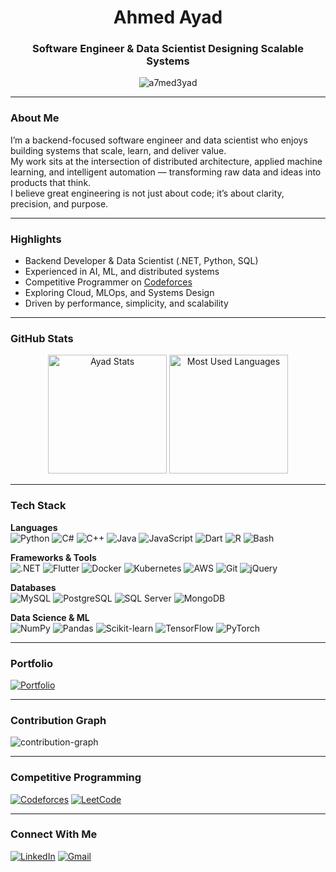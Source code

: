 <h1 align="center">Ahmed Ayad</h1>
<h3 align="center">Software Engineer & Data Scientist Designing Scalable Systems </h3>

<p align="center">
  <img src="https://komarev.com/ghpvc/?username=a7med3yad&label=Profile%20views&color=grey&style=flat-square" alt="a7med3yad" />
</p>

---

### About Me

I’m a backend-focused software engineer and data scientist who enjoys building systems that scale, learn, and deliver value.  
My work sits at the intersection of distributed architecture, applied machine learning, and intelligent automation — transforming raw data and ideas into products that think.  
I believe great engineering is not just about code; it’s about clarity, precision, and purpose.

---

### Highlights

- Backend Developer & Data Scientist (.NET, Python, SQL)  
- Experienced in AI, ML, and distributed systems  
- Competitive Programmer on [Codeforces](https://codeforces.com/profile/Abou_3yad)  
- Exploring Cloud, MLOps, and Systems Design  
- Driven by performance, simplicity, and scalability

---

### GitHub Stats

<p align="center">
  <img src="https://readmestats.999857.xyz/api?username=a7med3yad&show_icons=true&locale=en&theme=transparent" height="190" alt="Ayad Stats" />
  <img src="https://github-readme-stats.vercel.app/api/top-langs/?username=a7med3yad&layout=compact&theme=transparent&langs_count=8" height="190" alt="Most Used Languages" />
</p>

---

### Tech Stack

**Languages**  
![Python](https://img.shields.io/badge/Python-0d1117?style=for-the-badge&logo=python&logoColor=gray)
![C#](https://img.shields.io/badge/C%23-0d1117?style=for-the-badge&logo=csharp&logoColor=gray)
![C++](https://img.shields.io/badge/C++-0d1117?style=for-the-badge&logo=cplusplus&logoColor=gray)
![Java](https://img.shields.io/badge/Java-0d1117?style=for-the-badge&logo=openjdk&logoColor=gray)
![JavaScript](https://img.shields.io/badge/JavaScript-0d1117?style=for-the-badge&logo=javascript&logoColor=gray)
![Dart](https://img.shields.io/badge/Dart-0d1117?style=for-the-badge&logo=dart&logoColor=gray)
![R](https://img.shields.io/badge/R-0d1117?style=for-the-badge&logo=r&logoColor=gray)
![Bash](https://img.shields.io/badge/Bash-0d1117?style=for-the-badge&logo=gnu-bash&logoColor=gray)

**Frameworks & Tools**  
![.NET](https://img.shields.io/badge/.NET-0d1117?style=for-the-badge&logo=dotnet&logoColor=gray)
![Flutter](https://img.shields.io/badge/Flutter-0d1117?style=for-the-badge&logo=flutter&logoColor=gray)
![Docker](https://img.shields.io/badge/Docker-0d1117?style=for-the-badge&logo=docker&logoColor=gray)
![Kubernetes](https://img.shields.io/badge/Kubernetes-0d1117?style=for-the-badge&logo=kubernetes&logoColor=gray)
![AWS](https://img.shields.io/badge/AWS-0d1117?style=for-the-badge&logo=amazon-aws&logoColor=gray)
![Git](https://img.shields.io/badge/Git-0d1117?style=for-the-badge&logo=git&logoColor=gray)
![jQuery](https://img.shields.io/badge/jQuery-0d1117?style=for-the-badge&logo=jquery&logoColor=gray)

**Databases**  
![MySQL](https://img.shields.io/badge/MySQL-0d1117?style=for-the-badge&logo=mysql&logoColor=gray)
![PostgreSQL](https://img.shields.io/badge/PostgreSQL-0d1117?style=for-the-badge&logo=postgresql&logoColor=gray)
![SQL Server](https://img.shields.io/badge/SQL%20Server-0d1117?style=for-the-badge&logo=microsoftsqlserver&logoColor=gray)
![MongoDB](https://img.shields.io/badge/MongoDB-0d1117?style=for-the-badge&logo=mongodb&logoColor=gray)

**Data Science & ML**  
![NumPy](https://img.shields.io/badge/NumPy-0d1117?style=for-the-badge&logo=numpy&logoColor=gray)
![Pandas](https://img.shields.io/badge/Pandas-0d1117?style=for-the-badge&logo=pandas&logoColor=gray)
![Scikit-learn](https://img.shields.io/badge/Scikit--learn-0d1117?style=for-the-badge&logo=scikitlearn&logoColor=gray)
![TensorFlow](https://img.shields.io/badge/TensorFlow-0d1117?style=for-the-badge&logo=tensorflow&logoColor=gray)
![PyTorch](https://img.shields.io/badge/PyTorch-0d1117?style=for-the-badge&logo=pytorch&logoColor=gray)

---

### Portfolio
[![Portfolio](https://img.shields.io/badge/Portfolio-0d1117?style=for-the-badge&logo=github&logoColor=gray)](https://a7med3yad.netlify.app/)

---

### Contribution Graph
![contribution-graph](https://github-readme-activity-graph.vercel.app/graph?username=a7med3yad&bg_color=0d1117&color=666666&line=888888&point=AAAAAA&area=true&hide_border=true)

---

### Competitive Programming
[![Codeforces](https://img.shields.io/badge/Codeforces-0d1117?style=for-the-badge&logo=codeforces&logoColor=gray)](https://codeforces.com/profile/Abou_3yad)
[![LeetCode](https://img.shields.io/badge/LeetCode-0d1117?style=for-the-badge&logo=leetcode&logoColor=gray)](https://leetcode.com/u/a7med3yad/)

---

### Connect With Me
[![LinkedIn](https://img.shields.io/badge/LinkedIn-0d1117?style=for-the-badge&logo=linkedin&logoColor=gray)](https://www.linkedin.com/in/ahmed-ayad-1000b52ab/)
[![Gmail](https://img.shields.io/badge/Gmail-0d1117?style=for-the-badge&logo=gmail&logoColor=gray)](mailto:ahmed.ibrahim01974@gmail.com)
